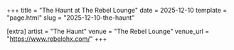 +++
title = "The Haunt at The Rebel Lounge"
date = 2025-12-10
template = "page.html"
slug = "2025-12-10-the-haunt"

[extra]
artist = "The Haunt"
venue = "The Rebel Lounge"
venue_url = "https://www.rebelphx.com/"
+++
